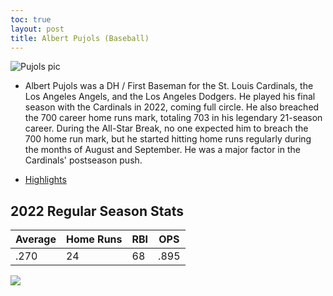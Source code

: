 ```yaml
---
toc: true
layout: post
title: Albert Pujols (Baseball)
---
```


![]({{site.baseurl}}/images/pujols.jpg "Pujols pic")


- Albert Pujols was a DH / First Baseman for the St. Louis Cardinals, the Los Angeles Angels, and the Los Angeles Dodgers. He played his final season with the Cardinals in 2022, coming full circle. He also breached the 700 career home runs mark, totaling 703 in his legendary 21-season career. During the All-Star Break, no one expected him to breach the 700 home run mark, but he started hitting home runs regularly during the months of August and September. He was a major factor in the Cardinals' postseason push. 

- [Highlights](https://www.youtube.com/watch?v=0qkbvAs9KH8&ab_channel=HighlightHeaven)


## 2022 Regular Season Stats ##

| Average | Home Runs | RBI | OPS | 
| ------- | --------- | --- | --- |
| .270 | 24 | 68 | .895 | 

![](vscode-remote://wsl%2Bubuntu/mnt/c/Users/rohan/vscode/FrontendRepository/images/pujols.png)